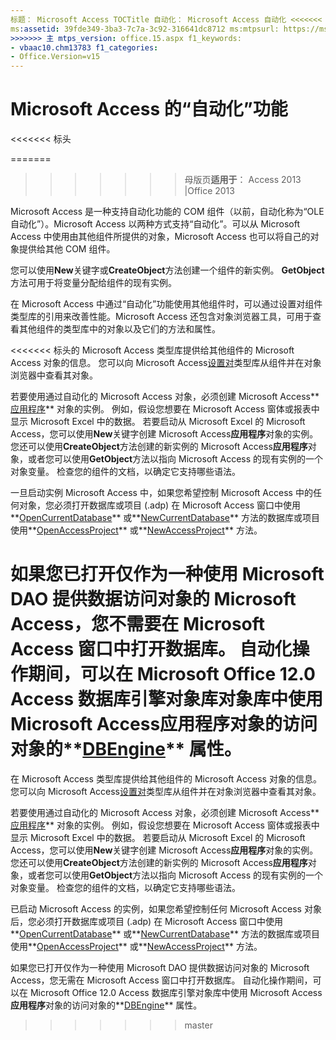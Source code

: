 ```yaml
---
标题： Microsoft Access TOCTitle 自动化： Microsoft Access 自动化 <<<<<<< 标头 ms:assetid: 39fde349-3ba3-7c7a-3c92-316641dc8712 ms:mtpsurl: https://msdn.microsoft.com/library/Ff192643(v=office.15) ms:contentKeyID: 48544258 ms.date: 09/18/2015年 ===说明： Microsoft Access 是支持自动化，以前称作 OLE 自动化 COM 组件。
ms:assetid: 39fde349-3ba3-7c7a-3c92-316641dc8712 ms:mtpsurl: https://msdn.microsoft.com/library/Ff192643(v=office.15) ms:contentKeyID: 48544258 ms.date: 10/16/2018
>>>>>>> 主 mtps_version: office.15.aspx f1_keywords:
- vbaac10.chm13783 f1_categories:
- Office.Version=v15
---
```


# <a name="automation-with-microsoft-access"></a>Microsoft Access 的“自动化”功能

<<<<<<< 标头

=======
>>>>>>> 母版页**适用于**： Access 2013 |Office 2013

Microsoft Access 是一种支持自动化功能的 COM 组件（以前，自动化称为“OLE 自动化”）。Microsoft Access 以两种方式支持“自动化”。可以从 Microsoft Access 中使用由其他组件所提供的对象，Microsoft Access 也可以将自己的对象提供给其他 COM 组件。

您可以使用**New**关键字或**CreateObject**方法创建一个组件的新实例。 **GetObject**方法可用于将变量分配给组件的现有实例。

在 Microsoft Access 中通过“自动化”功能使用其他组件时，可以通过设置对组件类型库的引用来改善性能。Microsoft Access 还包含对象浏览器工具，可用于查看其他组件的类型库中的对象以及它们的方法和属性。

<<<<<<< 标头的 Microsoft Access 类型库提供给其他组件的 Microsoft Access 对象的信息。 您可以向 Microsoft Access[设置对](https://msdn.microsoft.com/library/ff194944\(v=office.15\))类型库从组件并在对象浏览器中查看其对象。

若要使用通过自动化的 Microsoft Access 对象，必须创建 Microsoft Access**[应用程序](https://msdn.microsoft.com/library/ff821758\(v=office.15\))** 对象的实例。 例如，假设您想要在 Microsoft Access 窗体或报表中显示 Microsoft Excel 中的数据。 若要启动从 Microsoft Excel 的 Microsoft Access，您可以使用**New**关键字创建 Microsoft Access**应用程序**对象的实例。 您还可以使用**CreateObject**方法创建的新实例的 Microsoft Access**应用程序**对象，或者您可以使用**GetObject**方法以指向 Microsoft Access 的现有实例的一个对象变量。 检查您的组件的文档，以确定它支持哪些语法。

一旦启动实例 Microsoft Access 中，如果您希望控制 Microsoft Access 中的任何对象，您必须打开数据库或项目 (.adp) 在 Microsoft Access 窗口中使用**[OpenCurrentDatabase](https://msdn.microsoft.com/library/ff837226\(v=office.15\))** 或**[NewCurrentDatabase](https://msdn.microsoft.com/library/ff195271\(v=office.15\))** 方法的数据库或项目使用**[OpenAccessProject](https://msdn.microsoft.com/library/ff837249\(v=office.15\))** 或**[NewAccessProject](https://msdn.microsoft.com/library/ff835758\(v=office.15\))** 方法。

<a name="if-youve-opened-microsoft-access-only-as-a-means-of-using-the-data-access-objects-provided-by-microsoft-dao-then-you-dont-need-to-open-a-database-in-the-microsoft-access-window-you-can-use-the-dbenginehttpsmsdnmicrosoftcomlibraryff821724voffice15-property-of-the-microsoft-access-application-object-to-access-objects-in-the-microsoft-office-120-access-database-engine-object-library-object-library-during-an-automation-operation"></a>如果您已打开仅作为一种使用 Microsoft DAO 提供数据访问对象的 Microsoft Access，您不需要在 Microsoft Access 窗口中打开数据库。 自动化操作期间，可以在 Microsoft Office 12.0 Access 数据库引擎对象库对象库中使用 Microsoft Access**应用程序**对象的访问对象的**[DBEngine](https://msdn.microsoft.com/library/ff821724\(v=office.15\))** 属性。
=======
在 Microsoft Access 类型库提供给其他组件的 Microsoft Access 对象的信息。 您可以向 Microsoft Access[设置对](https://docs.microsoft.com/office/vba/access/Concepts/Settings/set-references-to-type-libraries)类型库从组件并在对象浏览器中查看其对象。

若要使用通过自动化的 Microsoft Access 对象，必须创建 Microsoft Access**[应用程序](https://docs.microsoft.com/office/vba/api/Access.Application)** 对象的实例。 例如，假设您想要在 Microsoft Access 窗体或报表中显示 Microsoft Excel 中的数据。 若要启动从 Microsoft Excel 的 Microsoft Access，您可以使用**New**关键字创建 Microsoft Access**应用程序**对象的实例。 您还可以使用**CreateObject**方法创建的新实例的 Microsoft Access**应用程序**对象，或者您可以使用**GetObject**方法以指向 Microsoft Access 的现有实例的一个对象变量。 检查您的组件的文档，以确定它支持哪些语法。

已启动 Microsoft Access 的实例，如果您希望控制任何 Microsoft Access 对象后，您必须打开数据库或项目 (.adp) 在 Microsoft Access 窗口中使用**[OpenCurrentDatabase](https://docs.microsoft.com/office/vba/api/Access.Application.OpenCurrentDatabase)** 或**[NewCurrentDatabase](https://docs.microsoft.com/office/vba/api/Access.Application.NewCurrentDatabase)** 方法的数据库或项目使用**[OpenAccessProject](https://docs.microsoft.com/office/vba/api/Access.Application.OpenAccessProject)** 或**[NewAccessProject](https://docs.microsoft.com/office/vba/api/Access.Application.NewAccessProject)** 方法。

如果您已打开仅作为一种使用 Microsoft DAO 提供数据访问对象的 Microsoft Access，您无需在 Microsoft Access 窗口中打开数据库。 自动化操作期间，可以在 Microsoft Office 12.0 Access 数据库引擎对象库中使用 Microsoft Access**应用程序**对象的访问对象的**[DBEngine](https://docs.microsoft.com/office/vba/api/Access.Application.DBEngine)** 属性。
>>>>>>> master


